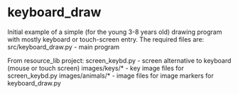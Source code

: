 # keyboard_draw
Initial example of a simple (for the young 3-8 years old) drawing program with mostly
keyboard or touch-screen entry.
The required files are:
src/keyboard_draw.py - main program

From resource_lib project:
screen_keybd.py - screen alternative to keyboard (mouse or touch screen)
images/keys/* - key image files for screen_keybd.py
images/animals/* - image files for image markers for keyboard_draw.py
